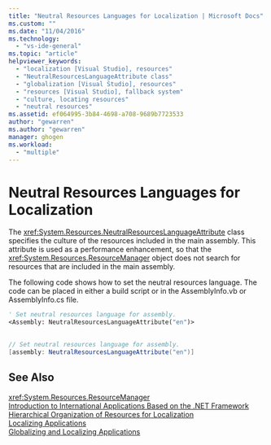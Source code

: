 ```yaml
---
title: "Neutral Resources Languages for Localization | Microsoft Docs"
ms.custom: ""
ms.date: "11/04/2016"
ms.technology: 
  - "vs-ide-general"
ms.topic: "article"
helpviewer_keywords: 
  - "localization [Visual Studio], resources"
  - "NeutralResourcesLanguageAttribute class"
  - "globalization [Visual Studio], resources"
  - "resources [Visual Studio], fallback system"
  - "culture, locating resources"
  - "neutral resources"
ms.assetid: ef064995-3b84-4698-a708-9689b7723533
author: "gewarren"
ms.author: "gewarren"
manager: ghogen
ms.workload: 
  - "multiple"
---
```

# Neutral Resources Languages for Localization
The <xref:System.Resources.NeutralResourcesLanguageAttribute> class specifies the culture of the resources included in the main assembly. This attribute is used as a performance enhancement, so that the <xref:System.Resources.ResourceManager> object does not search for resources that are included in the main assembly.  
  
 The following code shows how to set the neutral resources language. The code can be placed in either a build script or in the AssemblyInfo.vb or AssemblyInfo.cs file.  
  
```vb  
' Set neutral resources language for assembly.  
<Assembly: NeutralResourcesLanguageAttribute("en")>  
  
```  
  
```csharp  
// Set neutral resources language for assembly.  
[assembly: NeutralResourcesLanguageAttribute("en")]  
```  
  
## See Also  
 <xref:System.Resources.ResourceManager>   
 [Introduction to International Applications Based on the .NET Framework](../ide/introduction-to-international-applications-based-on-the-dotnet-framework.md)   
 [Hierarchical Organization of Resources for Localization](../ide/hierarchical-organization-of-resources-for-localization.md)   
 [Localizing Applications](../ide/localizing-applications.md)   
 [Globalizing and Localizing Applications](../ide/globalizing-and-localizing-applications.md)